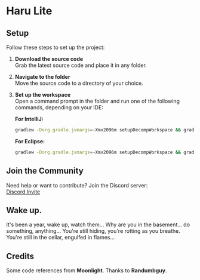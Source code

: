 # Haru Lite

## Setup

Follow these steps to set up the project:

1. **Download the source code**  
   Grab the latest source code and place it in any folder.

2. **Navigate to the folder**  
   Move the source code to a directory of your choice.

3. **Set up the workspace**  
   Open a command prompt in the folder and run one of the following commands, depending on your IDE:

      **For IntelliJ:**  
   ```sh
   gradlew -Dorg.gradle.jvmargs=-Xmx2096m setupDecompWorkspace && gradlew idea
   ```

      **For Eclipse:**  
   ```sh
   gradlew -Dorg.gradle.jvmargs=-Xmx2096m setupDecompWorkspace && gradlew eclipse
   ```

## Join the Community

Need help or want to contribute? Join the Discord server:  
[Discord Invite](https://discord.gg/MuF4YRQFht)

## Wake up.

It's been a year, wake up, watch them... Why are you in the basement... do something, anything... You're still hiding, you're rotting as you breathe. You're still in the cellar, engulfed in flames...

## Credits
Some code references from **Moonlight**. Thanks to **Randumbguy**.
